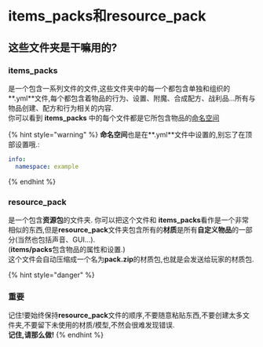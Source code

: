 # items\_packs和resource\_pack

## 这些文件夹是干嘛用的?

### items\_packs

是一个包含一系列文件的文件,这些文件夹中的每一个都包含单独和组织的**.yml**文件,每个都包含着物品的行为、设置、附魔、合成配方、战利品...所有与物品创建、配方和行为相关的内容.  
你可以看到 **items\_packs** 中的每个文件都是它所包含物品的[命名空间](namespace.md)

{% hint style="warning" %}
**命名空间**也是在**.yml**文件中设置的,别忘了在顶部设置哦.:

```yaml
info:
  namespace: example
```
{% endhint %}

### resource\_pack

是一个包含**资源包**的文件夹. 你可以把这个文件和 **items\_packs**看作是一个非常相似的东西,但是**resource\_pack**文件夹包含所有的**材质**是所有**自定义物品**的一部分\(当然也包括声音、GUI...\).  
\(**items/packs**包含物品的属性和设置.\)  
这个文件会自动压缩成一个名为**pack.zip**的材质包,也就是会发送给玩家的材质包.

{% hint style="danger" %}
### 重要

记住!要始终保持**resource\_pack**文件的顺序,不要随意粘贴东西,不要创建太多文件夹,不要留下未使用的材质/模型,不然会很难发现错误.  
**记住,请那么做!**
{% endhint %}

